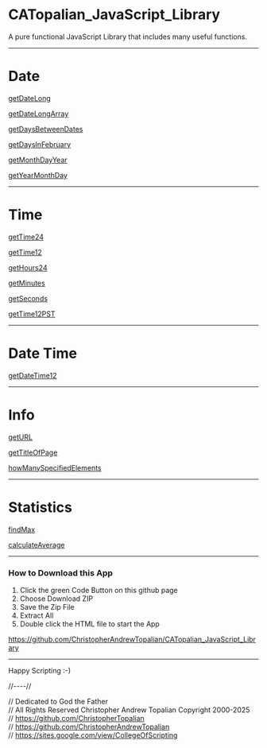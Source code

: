 # CATopalian_JavaScript_Library
A pure functional JavaScript Library that includes many useful functions.  

---

# Date

[getDateLong](src/js/date/getDateLong.js)

[getDateLongArray](src/js/date/getDateLongArray.js)

[getDaysBetweenDates](src/js/date/getDaysBetweenDates.js)

[getDaysInFebruary](src/js/date/getDaysInFebruary.js)

[getMonthDayYear](src/js/date/getMonthDayYear.js)

[getYearMonthDay](src/js/date/getYearMonthDay.js)

---

# Time

[getTime24](src/js/time/getTime24.js)

[getTime12](src/js/time/getTime12.js)

[getHours24](src/js/time/getHours24.js)

[getMinutes](src/js/time/getMinutes.js)

[getSeconds](src/js/time/getSeconds.js)

[getTime12PST](src/js/time/getTime12PST.js)

---

# Date Time

[getDateTime12](src/js/time/getDateTime12.js)

---

# Info

[getURL](src/js/info/getURL.js)

[getTitleOfPage](src/js/info/getTitleOfPage.js)

[howManySpecifiedElements](src/js/info/howManySpecifiedElements.js)

---

# Statistics

[findMax](src/js/math/statistics/findMax.js)

[calculateAverage](src/js/math/statistics/calculateAverage.js)

---

### How to Download this App
1. Click the green Code Button on this github page
2. Choose Download ZIP
3. Save the Zip File
4. Extract All
5. Double click the HTML file to start the App

https://github.com/ChristopherAndrewTopalian/CATopalian_JavaScript_Library

---

Happy Scripting :-)

//----//

// Dedicated to God the Father  
// All Rights Reserved Christopher Andrew Topalian Copyright 2000-2025  
// https://github.com/ChristopherTopalian  
// https://github.com/ChristopherAndrewTopalian  
// https://sites.google.com/view/CollegeOfScripting

